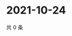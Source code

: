 # 2021-10-24

共 0 条

<!-- BEGIN WEIBO -->
<!-- 最后更新时间 Sun Oct 24 2021 01:12:40 GMT+0800 (China Standard Time) -->

<!-- END WEIBO -->
